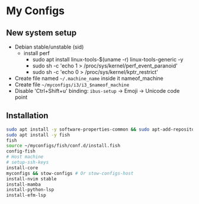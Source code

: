 # My Configs

## New system setup

- Debian stable/unstable (sid)
  - install perf
    - sudo apt install linux-tools-$(uname -r) linux-tools-generic -y
    - sudo sh -c 'echo 1 > /proc/sys/kernel/perf_event_paranoid'
    - sudo sh -c 'echo 0 > /proc/sys/kernel/kptr_restrict'
- Create file named `~/.machine_name` inside it nameof_machine
- Create file `~/myconfigs/i3/i3_$nameof_machine`
- Disable 'Ctrl+Shift+u' binding: `ibus-setup` -> Emoji -> Unicode code point

## Installation

```bash
sudo apt install -y software-properties-common && sudo apt-add-repository -y ppa:fish-shell/release-3
sudo apt install -y fish
fish
source ~/myconfigs/fish/conf.d/install.fish
config-fish
# Host machine
# setup-ssh-keys
install-core
myconfigs && stow-configs # Or stow-configs-host
install-nvim stable
install-mamba
install-python-lsp
install-efm-lsp
```
